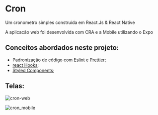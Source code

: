 # Cron
Um cronometro simples construída em React.Js & React Native 

A aplicacão web foi desenvolvida com CRA e a Mobile utilizando o Expo
 
## Conceitos abordados neste projeto:

+ Padronização de código com [Eslint](https://eslint.org/) e [Prettier](https://prettier.io/);
+ [react Hooks](https://pt-br.reactjs.org/docs/hooks-intro.html);
+ [Styled Components](https://styled-components.com/);


## Telas:
![cron-web](https://user-images.githubusercontent.com/54459438/81742948-3f2aa580-9477-11ea-8944-d3a7633abecd.png)

![cron_mobile](https://user-images.githubusercontent.com/54459438/81742732-f4109280-9476-11ea-8943-a3067897c29a.jpeg)   




